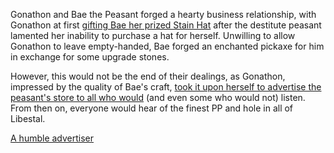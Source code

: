 <!-- title: The Finest PP and Hole Around! -->

Gonathon and Bae the Peasant forged a hearty business relationship, with Gonathon at first [gifting Bae her prized Stain Hat](https://youtu.be/dgfH4qnRlfw?t=9921) after the destitute peasant lamented her inability to purchase a hat for herself. Unwilling to allow Gonathon to leave empty-handed, Bae forged an enchanted pickaxe for him in exchange for some upgrade stones. 

However, this would not be the end of their dealings, as Gonathon, impressed by the quality of Bae's craft, [took it upon herself to advertise the peasant's store to all who would](https://youtu.be/dgfH4qnRlfw?t=10269) (and even some who would not) listen. From then on, everyone would hear of the finest PP and hole in all of Libestal. 

[A humble advertiser](#embed:https://youtu.be/dgfH4qnRlfw?t=10455)